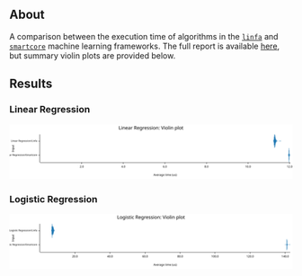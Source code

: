 ## About
A comparison between the execution time of algorithms in the [`linfa`](https://rust-ml.github.io/linfa/) and [`smartcore`](https://smartcorelib.org/) machine learning frameworks. The full report is available [here](criterion/report/index.html), but summary violin plots are provided below.

## Results
### Linear Regression
![](criterion/Linear%20Regression/report/violin.svg)

### Logistic Regression
![](criterion/Logistic%20Regression/report/violin.svg)
